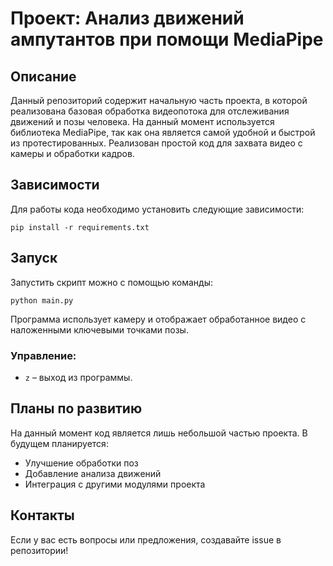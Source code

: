 # Проект: Анализ движений ампутантов при помощи MediaPipe

## Описание
Данный репозиторий содержит начальную часть проекта, в которой реализована базовая обработка видеопотока для отслеживания движений и позы человека. На данный момент используется библиотека MediaPipe, так как она является самой удобной и быстрой из протестированных. Реализован простой код для захвата видео с камеры и обработки кадров.

## Зависимости
Для работы кода необходимо установить следующие зависимости:

```
pip install -r requirements.txt
```

## Запуск
Запустить скрипт можно с помощью команды:

```
python main.py
```

Программа использует камеру и отображает обработанное видео с наложенными ключевыми точками позы.

### Управление:
- `z` – выход из программы.

## Планы по развитию
На данный момент код является лишь небольшой частью проекта. В будущем планируется:
- Улучшение обработки поз
- Добавление анализа движений
- Интеграция с другими модулями проекта

## Контакты
Если у вас есть вопросы или предложения, создавайте issue в репозитории!

